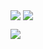 <img
  align="center"
  src="https://github-readme-stats.vercel.app/api/?username=briang123&show_icons=true&count_private=true&theme=radical&include_all_commits=true"
/>
<img
  align="center"
  src="https://github-readme-stats.vercel.app/api/top-langs/?username=briang123&layout=compact&theme=radical"
/>

<img
  align="center"
  src="https://github-readme-stats.vercel.app/api/pin?username=briang123&repo=stats-challenge-in-react-js&theme=radical&show_owner=true"
/>
